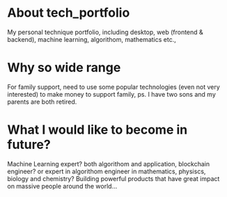 # About tech_portfolio
My personal technique portfolio, including desktop, web (frontend & backend), machine learning, algorithom, mathematics etc.,

# Why so wide range
For family support, need to use some popular technologies (even not very interested) to make money to support family,
ps. I have two sons and my parents are both retired.

# What I would like to become in future?
Machine Learning expert? both algorithom and application, blockchain engineer? or expert in algorithom engineer in
mathematics, physiscs, biology and chemistry? Building powerful products that have great impact on massive people around
the world...
